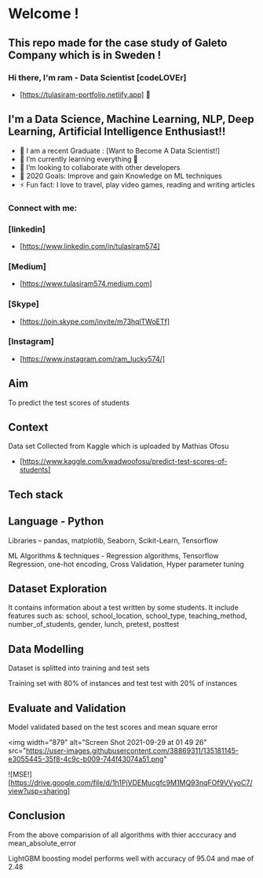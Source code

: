 # Welcome !

## This repo made for the case study of Galeto Company which is in Sweden !

### Hi there, I'm ram - Data Scientist [codeLOVEr] 

* [https://tulasiram-portfolio.netlify.app] 👋


## I'm a Data Science, Machine Learning, NLP, Deep Learning, Artificial Intelligence Enthusiast!!

- 🔭 I am a recent Graduate : [Want to Become A Data Scientist!]
- 🌱 I’m currently learning everything 🤣
- 👯 I’m looking to collaborate with other developers
- 🥅 2020 Goals: Improve and gain Knowledge on ML techniques
- ⚡ Fun fact: I love to travel, play video games, reading and writing articles

### Connect with me:

### [linkedin]
* [https://www.linkedin.com/in/tulasiram574]
### [Medium]
* [https://www.tulasiram574.medium.com]
### [Skype]
* [https://join.skype.com/invite/m73hqlTWoETf]
### [Instagram]
* [https://www.instagram.com/ram_lucky574/]

## Aim

To predict the test scores of students


## Context

Data set Collected from Kaggle which is uploaded by Mathias Ofosu
* [https://www.kaggle.com/kwadwoofosu/predict-test-scores-of-students]

## Tech stack

## Language - Python

Libraries – pandas, matplotlib, Seaborn, Scikit-Learn, Tensorflow

ML Algorithms & techniques - Regression algorithms, Tensorflow Regression, one-hot encoding, Cross Validation, Hyper parameter tuning

## Dataset Exploration

It contains information about a test written by some students. 
It include features such as: 
school, school_location, school_type, teaching_method, number_of_students,	gender,	lunch, pretest,	posttest

## Data Modelling

Dataset is splitted into training and test sets

Training set with 80% of instances and test test with 20% of instances

## Evaluate and Validation

Model validated based on the test scores and mean square error

<img width="879" alt="Screen Shot 2021-09-29 at 01 49 26" src="https://user-images.githubusercontent.com/38869311/135181145-e3055445-35f8-4c9c-b009-744f43074a51.png"
     
![MSE!][https://drive.google.com/file/d/1h1PjVDEMucgfc9M1MQ93nqFOf9VVyoC7/view?usp=sharing]


## Conclusion

From the above comparision of all algorithms with thier acccuracy and mean_absolute_error

LightGBM boosting model performs well with accuracy of 95.04 and mae of 2.48






